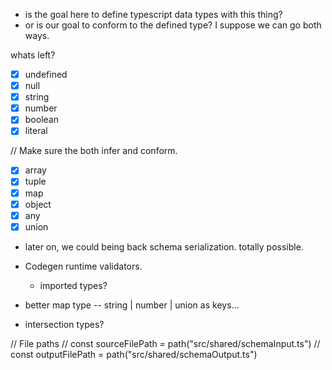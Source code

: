 
- is the goal here to define typescript data types with this thing?
- or is our goal to conform to the defined type? I suppose we can go both ways.


whats left?
-[x] undefined
-[x] null
-[x] string
-[x] number
-[x] boolean
-[x] literal

// Make sure the both infer and conform.
-[x] array
-[x] tuple
-[x] map
-[x] object
-[x] any
-[x] union

- later on, we could being back schema serialization. totally possible.


- Codegen runtime validators.
	- imported types?
- better map type -- string | number | union as keys...
- intersection types?

// File paths
// const sourceFilePath = path("src/shared/schemaInput.ts")
// const outputFilePath = path("src/shared/schemaOutput.ts")
